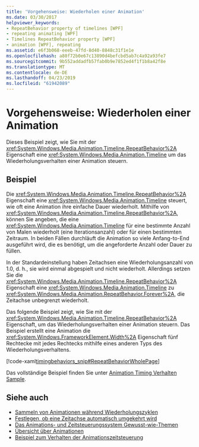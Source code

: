 ```yaml
---
title: 'Vorgehensweise: Wiederholen einer Animation'
ms.date: 03/30/2017
helpviewer_keywords:
- RepeatBehavior property of timelines [WPF]
- repeating animating [WPF]
- Timelines RepeatBehavior property [WPF]
- animation [WPF], repeating
ms.assetid: e6f3b068-eeeb-47fd-8d40-8848c31f1e1e
ms.openlocfilehash: a80f72b0e67c13890d4befcbd5ab7c4a92a93fe7
ms.sourcegitcommit: 9b552addadfb57fab0b9e7852ed4f1f1b8a42f8e
ms.translationtype: MT
ms.contentlocale: de-DE
ms.lasthandoff: 04/23/2019
ms.locfileid: "61942089"
---
```

# <a name="how-to-repeat-an-animation"></a>Vorgehensweise: Wiederholen einer Animation
Dieses Beispiel zeigt, wie Sie mit der <xref:System.Windows.Media.Animation.Timeline.RepeatBehavior%2A> Eigenschaft eine <xref:System.Windows.Media.Animation.Timeline> um das Wiederholungsverhalten einer Animation steuern.  
  
## <a name="example"></a>Beispiel  
 Die <xref:System.Windows.Media.Animation.Timeline.RepeatBehavior%2A> Eigenschaft eine <xref:System.Windows.Media.Animation.Timeline> steuert, wie oft eine Animation ihre einfache Dauer wiederholt. Mithilfe von <xref:System.Windows.Media.Animation.Timeline.RepeatBehavior%2A>, können Sie angeben, die eine <xref:System.Windows.Media.Animation.Timeline> für eine bestimmte Anzahl von Malen wiederholt (eine Iterationsanzahl) oder für einen bestimmten Zeitraum. In beiden Fällen durchläuft die Animation so viele Anfang-to-End ausgeführt wird, die es benötigt, um die angeforderte Anzahl oder Dauer zu füllen.  
  
 In der Standardeinstellung haben Zeitachsen eine Wiederholungsanzahl von 1.0, d. h., sie wird einmal abgespielt und nicht wiederholt. Allerdings setzen Sie die <xref:System.Windows.Media.Animation.Timeline.RepeatBehavior%2A> Eigenschaft eine <xref:System.Windows.Media.Animation.Timeline> zu <xref:System.Windows.Media.Animation.RepeatBehavior.Forever%2A>, die Zeitachse unbegrenzt wiederholt.  
  
 Das folgende Beispiel zeigt, wie Sie mit der <xref:System.Windows.Media.Animation.Timeline.RepeatBehavior%2A> Eigenschaft, um das Wiederholungsverhalten einer Animation steuern. Das Beispiel erstellt eine Animation die <xref:System.Windows.FrameworkElement.Width%2A> Eigenschaft fünf Rechtecke mit jedes Rechtecks mithilfe eines anderen Typs des Wiederholungsverhaltens.  
  
 [!code-xaml[timingbehaviors_snip#RepeatBehaviorWholePage](~/samples/snippets/csharp/VS_Snippets_Wpf/timingbehaviors_snip/CSharp/RepeatBehaviorExample.xaml#repeatbehaviorwholepage)]  
  
 Das vollständige Beispiel finden Sie unter [Animation Timing Verhalten Sample](https://go.microsoft.com/fwlink/?LinkID=159970).  
  
## <a name="see-also"></a>Siehe auch

- [Sammeln von Animationen während Wiederholungszyklen](how-to-accumulate-animation-values-during-repeat-cycles.md)
- [Festlegen, ob eine Zeitachse automatisch umgekehrt wird](how-to-specify-whether-a-timeline-automatically-reverses.md)
- [Das Animations- und Zeitsteuerungssystem Gewusst-wie-Themen](animation-and-timing-how-to-topics.md)
- [Übersicht über Animationen](animation-overview.md)
- [Beispiel zum Verhalten der Animationszeitsteuerung](https://go.microsoft.com/fwlink/?LinkID=159970)
